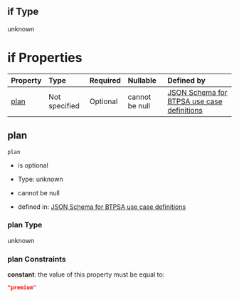 ## if Type

unknown

# if Properties

| Property      | Type          | Required | Nullable       | Defined by                                                                                                                                                                                                                                  |
| :------------ | :------------ | :------- | :------------- | :------------------------------------------------------------------------------------------------------------------------------------------------------------------------------------------------------------------------------------------ |
| [plan](#plan) | Not specified | Optional | cannot be null | [JSON Schema for BTPSA use case definitions](btpsa-usecase-properties-services-items-allof-1-then-allof-92-then-allof-1-if-properties-plan.md "undefined#/properties/services/items/allOf/1/then/allOf/92/then/allOf/1/if/properties/plan") |

## plan



`plan`

*   is optional

*   Type: unknown

*   cannot be null

*   defined in: [JSON Schema for BTPSA use case definitions](btpsa-usecase-properties-services-items-allof-1-then-allof-92-then-allof-1-if-properties-plan.md "undefined#/properties/services/items/allOf/1/then/allOf/92/then/allOf/1/if/properties/plan")

### plan Type

unknown

### plan Constraints

**constant**: the value of this property must be equal to:

```json
"premium"
```
